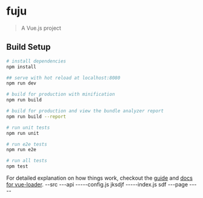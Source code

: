 # fuju

> A Vue.js project

## Build Setup

``` bash
# install dependencies
npm install

## serve with hot reload at localhost:8080
npm run dev

# build for production with minification
npm run build

# build for production and view the bundle analyzer report
npm run build --report

# run unit tests
npm run unit

# run e2e tests
npm run e2e

# run all tests
npm test
```

For detailed explanation on how things work, checkout the [guide](http://vuejs-templates.github.io/webpack/) and [docs for vue-loader](http://vuejs.github.io/vue-loader).
     --src
     ---api
     -----config.js jksdjf
     -----index.js  sdf
     ---page
     -----